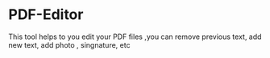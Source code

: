 # PDF-Editor
This tool helps to you edit your PDF files ,you can remove previous text, add new text, add photo , singnature, etc
